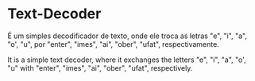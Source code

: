 # Text-Decoder

É um simples decodificador de texto, onde ele troca as letras "e", "i", "a", "o', "u", por "enter", "imes", "ai", "ober", "ufat", respectivamente.

It is a simple text decoder, where it exchanges the letters "e", "i", "a", "o', "u" with "enter", "imes", "ai", "ober", "ufat", respectively.
